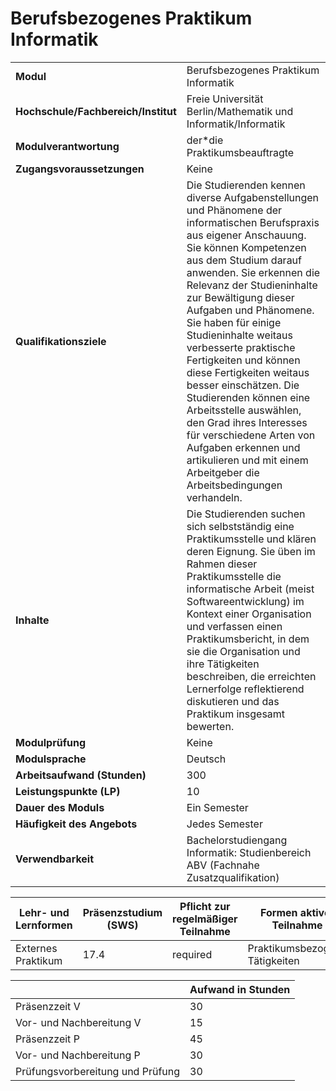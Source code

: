 # Berufsbezogenes Praktikum Informatik
|                                    |   |
|------------------------------------|---|
|**Modul**                           | Berufsbezogenes Praktikum Informatik |
|**Hochschule/Fachbereich/Institut** | Freie Universität Berlin/Mathematik und Informatik/Informatik |
|**Modulverantwortung**              | der\*die Praktikumsbeauftragte |
|**Zugangsvoraussetzungen**          | Keine |
|**Qualifikationsziele**             | Die Studierenden kennen diverse Aufgabenstellungen und Phänomene der informatischen Berufspraxis aus eigener Anschauung. Sie können Kompetenzen aus dem Studium darauf anwenden. Sie erkennen die Relevanz der Studieninhalte zur Bewältigung dieser Aufgaben und Phänomene. Sie haben für einige Studieninhalte weitaus verbesserte praktische Fertigkeiten und können diese Fertigkeiten weitaus besser einschätzen. Die Studierenden können eine Arbeitsstelle auswählen, den Grad ihres Interesses für verschiedene Arten von Aufgaben erkennen und artikulieren und mit einem Arbeitgeber die Arbeitsbedingungen verhandeln. |
|**Inhalte**                         | Die Studierenden suchen sich selbstständig eine Praktikumsstelle und klären deren Eignung. Sie üben im Rahmen dieser Praktikumsstelle die informatische Arbeit (meist Softwareentwicklung) im Kontext einer Organisation und verfassen einen Praktikumsbericht, in dem sie die Organisation und ihre Tätigkeiten beschreiben, die erreichten Lernerfolge reflektierend diskutieren und das Praktikum insgesamt bewerten. |
|**Modulprüfung**                    | Keine |
|**Modulsprache**                    | Deutsch |
|**Arbeitsaufwand (Stunden)**        | 300 |
|**Leistungspunkte (LP)**            | 10 |
|**Dauer des Moduls**                | Ein Semester |
|**Häufigkeit des Angebots**         | Jedes Semester |
|**Verwendbarkeit**                  | Bachelorstudiengang Informatik: Studienbereich ABV (Fachnahe Zusatzqualifikation) |

| Lehr- und Lernformen | Präsenzstudium <br> (SWS) | Pflicht zur regelmäßiger Teilnahme | Formen aktiver Teilnahme |
| ---------------------|---------------------------|------------------------------------|------------------------- |
| Externes Praktikum   | 17.4                      | required                           | Praktikumsbezogene Tätigkeiten |

|   | Aufwand in Stunden |
| - |--------------------|
| Präsenzzeit V                            | 30    |
| Vor- und Nachbereitung V                 | 15    |
| Präsenzzeit P                            | 45    |
| Vor- und Nachbereitung P                 | 30    |
| Prüfungsvorbereitung und Prüfung         | 30    |
